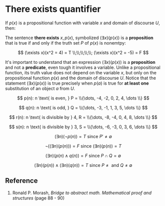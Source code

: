 # There exists quantifier

If $p(x)$ is a propositional function with variable $x$ and domain of discourse $U$, then:

The sentence **there exists** $x, p(x)$, symbolized $(\exists x)(p(x))$ is a **proposition** that is true if and only if the truth set $P$ of $p(x)$ is nonemtpy:

$$
(\exists x)(x^2 = 4) = T
\\;\\;\\;\\;\\;
(\exists x)(x^2 = -5) = F
$$

It's important to understand that an expression $(\exists x)(p(x))$ is a **proposition** and not a **predicate**, even tough it involves a variable. Unlike a propositional function, its truth value does not depend on the variable $x$, but only on the propositional function $p(x)$ and the domain of discourse $U$. Notice that the statement $(\exists x)(p(x))$ is true precisely when $p(a)$ is true for **at least one** substitution of an object $a$ from $U$.

$$
p(n): n \text{ is even, } P = \\{\dots, -4, -2, 0, 2, 4, \dots \\}
$$

$$
q(n): n \text{ is odd, } Q = \\{\dots, -3, -1, 1, 3, 5, \dots \\}
$$

$$
r(n): n \text{ is divisible by } 4, R = \\{\dots, -8, -4, 0, 4, 8, \dots \\}
$$

$$
s(n): n \text{ is divisible by } 3, S = \\{\dots, -6, -3, 0, 3, 6, \dots \\}
$$

$$
(\exists n)(\neg p(n)) = T \text{ since } P' \neq \emptyset
$$

$$
\neg((\exists n)(p(n))) = F \text{ since } (\exists n)(p(n)) = T
$$

$$
(\exists n)(p(n) \land q(n)) = F \text{ since } P \cap Q = \emptyset
$$

$$
(\exists n)(p(n)) \land (\exists n)(q(n)) = T \text{ since } P \neq \text{ and } Q \neq \emptyset
$$

## Reference

1. Ronald P. Morash, *Bridge to abstract math. Mathematical proof and structures* (page 88 - 90)